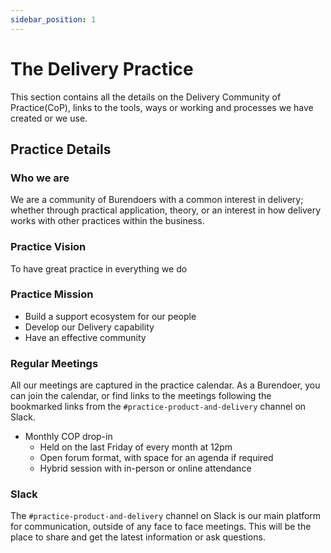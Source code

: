 ```yaml
---
sidebar_position: 1
---
```

# The Delivery Practice

This section contains all the details on the Delivery Community of Practice(CoP), links to the tools, ways or working and processes we have created or we use.

## Practice Details

### Who we are  

We are a community of Burendoers with a common interest in delivery; whether through practical application, theory, or an interest in how delivery works with other practices within the business.

### Practice Vision

To have great practice in everything we do

### Practice Mission

- Build a support ecosystem for our people
- Develop our Delivery capability
- Have an effective community

### Regular Meetings  

All our meetings are captured in the practice calendar. As a Burendoer, you can join the calendar, or find links to the meetings following the bookmarked links from the `#practice-product-and-delivery` channel on Slack.

- Monthly COP drop-in
  - Held on the last Friday of every month at 12pm
  - Open forum format, with space for an agenda if required
  - Hybrid session with in-person or online attendance


### Slack

The `#practice-product-and-delivery` channel on Slack is our main platform for communication, outside of any face to face meetings.  This will be the place to share and get the latest information or ask questions.